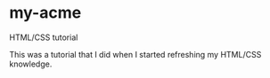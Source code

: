 # my-acme
HTML/CSS tutorial

This was a tutorial that I did when I started refreshing my HTML/CSS knowledge.
